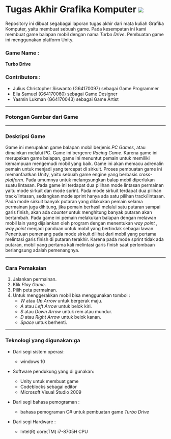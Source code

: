 # **Tugas Akhir Grafika Komputer** ![](https://camo.githubusercontent.com/583797472fdd9eb1d376b0e47715ecc4d595fad1/687474703a2f2f692e696d6775722e636f6d2f436a34724d72532e676966)

Repository ini dibuat segabagai laporan tugas akhir dari mata kuliah Grafika Komputer, yaitu membuat sebuah game. Pada kesempatan ini kami membuat game balapan mobil dengan nama _Turbo Drive_. Pembuatan game ini menggunakan platform Unity.

### Game Name : 
**Turbo Drive**
### Contributors :
* Julius Christopher Siswanto (G64170097) sebagai Game Programmer
* Elia Samuel (G64170060) sebagai Game Designer
* Yasmin Lukman (G64170043) sebagai Game Artist

***
### Potongan Gambar dari Game


***
### Deskripsi Game
Game ini merupakan game balapan mobil berjenis _PC Games_, atau dimainkan melalui PC. Game ini bergenre _Racing Game_. Karena game ini merupakan game balapan, game ini menuntut pemain untuk memiliki kemampuan mengemudi mobil yang baik. Game ini akan memacu adrenalin pemain untuk menjadi yang tercepat di sirkuit.  Proses pembuatan game ini memanfaatkan Unity, yaitu sebuah game engine yang berbasis _cross-platform_. Pada umumnya untuk melangsungkan balap mobil diperlukan suatu lintasan. Pada game ini terdapat dua pilihan mode lintasan permainan yaitu mode sirkuit dan mode sprint. Pada mode sirkuit terdapat dua pilihan track/lintasan, sedangkan mode sprint hanya ada satu pilihan track/lintasan. Pada mode sirkuit banyak putaran yang dilakukan pemain selama permainan juga dihitung, jika pemain berhasil melalui satu putaran sampai garis finish, akan ada _counter_ untuk menghitung banyak putaran akan bertambah. Pada game ini pemain melakukan balapan dengan melawan mobil lain yang dijalankan oleh program dengan menentukan _way point_ , _way point_  menjadi panduan untuk mobil yang bertindak sebagai lawan. Penentuan pemenang pada mode sirkuit dilihat dari mobil yang pertama melintasi garis finish di putaran terakhir. Karena pada mode sprint tidak ada putaran, mobil yang pertama kali melintasi garis finish saat perlombaan berlangsung adalah pemenangnya.
***
### Cara Pemakaian
1. Jalankan permainan.
2. Klik *Play Game*.
3. Pilih peta permainan.
4. Untuk menggerakkan mobil bisa menggunakan tombol :
   - *W* atau *Up Arrow* untuk bergerak maju.
   - *A* atau *Left Arrow* untuk belok kiri.
   - *S* atau *Down Arrow* untuk rem atau mundur.
   - *D* atau *Right Arrow* untuk belok kanan.
   - *Space* untuk berhenti.
 

***
### Teknologi yang digunakan:ga
* Dari segi sistem operasi:
  * windows 10
 

* Software pendukung yang di gunakan:
  * Unity untuk membuat game
  - Codeblocks sebagai editor
  - Microsoft Visual Studio 2009

* Dari segi bahasa pemograman :
  -  bahasa pemograman C# untuk pembuatan game *Turbo Drive*

* Dari segi Hardware :
  - Intel(R) core(TM) i7-8705H CPU

